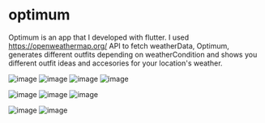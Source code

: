# optimum 
 Optimum is an app that I developed with flutter. 
I used https://openweathermap.org/ API to fetch weatherData,
Optimum, generates different outfits depending on weatherCondition and shows you different outfit ideas and accesories for your location's weather. 


![image](https://github.com/BerkeKck/optimum/assets/84639060/1fed0c61-c223-420a-8ff8-54dabc84b398)
![image](https://github.com/BerkeKck/optimum/assets/84639060/2da3e2c4-db61-4282-bfca-f38f2dc3b0cc)
![image](https://github.com/BerkeKck/optimum/assets/84639060/ab2857d4-dc95-45d8-8190-d16d97bc3f17)
![image](https://github.com/BerkeKck/optimum/assets/84639060/1a9d4b70-71bd-45ca-82ac-733f2d9c7a5a)


![image](https://github.com/BerkeKck/optimum/assets/84639060/8e240893-607e-421d-a620-3b7013208d1e)
![image](https://github.com/BerkeKck/optimum/assets/84639060/b29c1c84-1ef5-40fe-a378-b5408e82e7fc)
![image](https://github.com/BerkeKck/optimum/assets/84639060/eb5fa7ae-1499-4a48-94a7-6de412bfc609)

![image](https://github.com/BerkeKck/optimum/assets/84639060/94bef4a1-b51d-442a-91de-bfa3d0884ae3)
![image](https://github.com/BerkeKck/optimum/assets/84639060/c480a2e1-ab89-4fbe-bc60-6217eea0e1b4)

